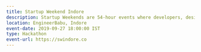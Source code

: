 ```yaml
---
title: Startup Weekend Indore
description: Startup Weekends are 54-hour events where developers, designers, marketers, product managers and startup enthusiasts come together to share ideas, form teams, build products, and launch startups!
location: EngineerBabu, Indore
event-date: 2019-09-27 18:00:00 IST
type: Hackathon
event-url: https://swindore.co
---
```

